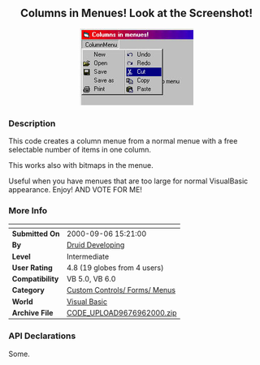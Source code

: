 ﻿<div align="center">

## Columns in Menues\! Look at the Screenshot\!

<img src="PIC200096936518430.jpg">
</div>

### Description

This code creates a column menue from a normal menue with a free selectable number of items in one column.

This works also with bitmaps in the menue.

Useful when you have menues that are too large for normal VisualBasic appearance. Enjoy! AND VOTE FOR ME!
 
### More Info
 


<span>             |<span>
---                |---
**Submitted On**   |2000-09-06 15:21:00
**By**             |[Druid Developing](https://github.com/Planet-Source-Code/PSCIndex/blob/master/ByAuthor/druid-developing.md)
**Level**          |Intermediate
**User Rating**    |4.8 (19 globes from 4 users)
**Compatibility**  |VB 5\.0, VB 6\.0
**Category**       |[Custom Controls/ Forms/  Menus](https://github.com/Planet-Source-Code/PSCIndex/blob/master/ByCategory/custom-controls-forms-menus__1-4.md)
**World**          |[Visual Basic](https://github.com/Planet-Source-Code/PSCIndex/blob/master/ByWorld/visual-basic.md)
**Archive File**   |[CODE\_UPLOAD9676962000\.zip](https://github.com/Planet-Source-Code/druid-developing-columns-in-menues-look-at-the-screenshot__1-11295/archive/master.zip)

### API Declarations

Some.





